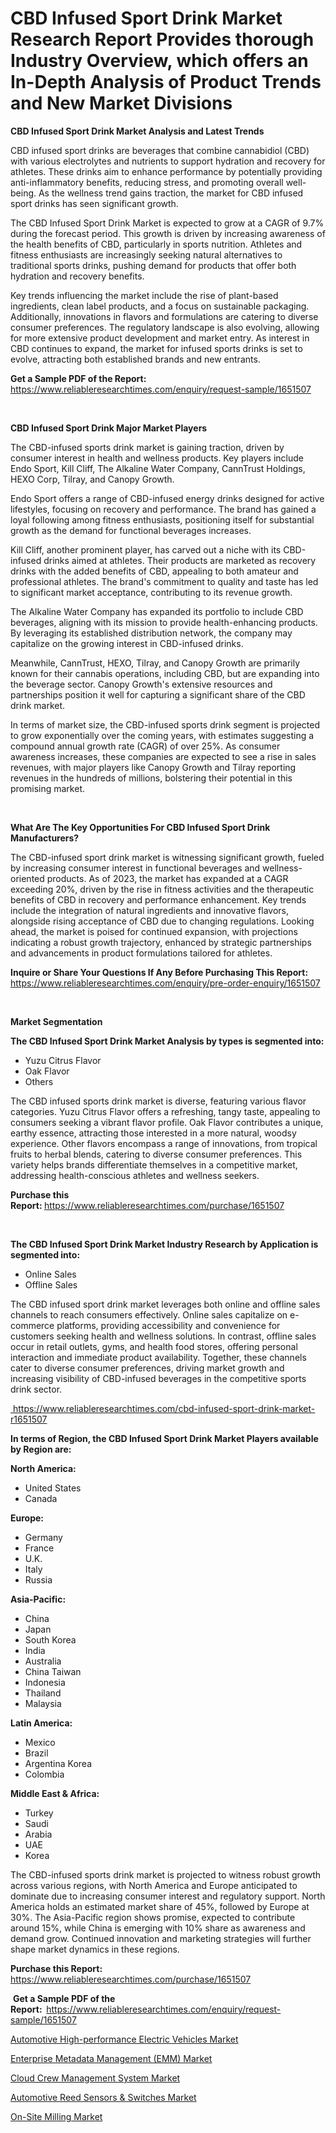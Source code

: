 <p><h1>CBD Infused Sport Drink Market Research Report Provides thorough Industry Overview, which offers an In-Depth Analysis of Product Trends and New Market Divisions</h1></p><p><strong>CBD Infused Sport Drink Market Analysis and Latest Trends</strong></p>
<p><p>CBD infused sport drinks are beverages that combine cannabidiol (CBD) with various electrolytes and nutrients to support hydration and recovery for athletes. These drinks aim to enhance performance by potentially providing anti-inflammatory benefits, reducing stress, and promoting overall well-being. As the wellness trend gains traction, the market for CBD infused sport drinks has seen significant growth.</p><p>The CBD Infused Sport Drink Market is expected to grow at a CAGR of 9.7% during the forecast period. This growth is driven by increasing awareness of the health benefits of CBD, particularly in sports nutrition. Athletes and fitness enthusiasts are increasingly seeking natural alternatives to traditional sports drinks, pushing demand for products that offer both hydration and recovery benefits. </p><p>Key trends influencing the market include the rise of plant-based ingredients, clean label products, and a focus on sustainable packaging. Additionally, innovations in flavors and formulations are catering to diverse consumer preferences. The regulatory landscape is also evolving, allowing for more extensive product development and market entry. As interest in CBD continues to expand, the market for infused sports drinks is set to evolve, attracting both established brands and new entrants.</p></p>
<p><strong>Get a Sample PDF of the Report:&nbsp;</strong> <a href="https://www.reliableresearchtimes.com/enquiry/request-sample/1651507?utm_campaign=1572&utm_medium=2&utm_source=Github&utm_content=ia&utm_term=12102024&utm_id=cbd-infused-sport-drink">https://www.reliableresearchtimes.com/enquiry/request-sample/1651507</a></p>
<p>&nbsp;</p>
<p><strong>CBD Infused Sport Drink Major Market Players</strong></p>
<p><p>The CBD-infused sports drink market is gaining traction, driven by consumer interest in health and wellness products. Key players include Endo Sport, Kill Cliff, The Alkaline Water Company, CannTrust Holdings, HEXO Corp, Tilray, and Canopy Growth.</p><p>Endo Sport offers a range of CBD-infused energy drinks designed for active lifestyles, focusing on recovery and performance. The brand has gained a loyal following among fitness enthusiasts, positioning itself for substantial growth as the demand for functional beverages increases.</p><p>Kill Cliff, another prominent player, has carved out a niche with its CBD-infused drinks aimed at athletes. Their products are marketed as recovery drinks with the added benefits of CBD, appealing to both amateur and professional athletes. The brand's commitment to quality and taste has led to significant market acceptance, contributing to its revenue growth.</p><p>The Alkaline Water Company has expanded its portfolio to include CBD beverages, aligning with its mission to provide health-enhancing products. By leveraging its established distribution network, the company may capitalize on the growing interest in CBD-infused drinks.</p><p>Meanwhile, CannTrust, HEXO, Tilray, and Canopy Growth are primarily known for their cannabis operations, including CBD, but are expanding into the beverage sector. Canopy Growth's extensive resources and partnerships position it well for capturing a significant share of the CBD drink market.</p><p>In terms of market size, the CBD-infused sports drink segment is projected to grow exponentially over the coming years, with estimates suggesting a compound annual growth rate (CAGR) of over 25%. As consumer awareness increases, these companies are expected to see a rise in sales revenues, with major players like Canopy Growth and Tilray reporting revenues in the hundreds of millions, bolstering their potential in this promising market.</p></p>
<p>&nbsp;</p>
<p><strong>What Are The Key Opportunities For CBD Infused Sport Drink Manufacturers?</strong></p>
<p><p>The CBD-infused sport drink market is witnessing significant growth, fueled by increasing consumer interest in functional beverages and wellness-oriented products. As of 2023, the market has expanded at a CAGR exceeding 20%, driven by the rise in fitness activities and the therapeutic benefits of CBD in recovery and performance enhancement. Key trends include the integration of natural ingredients and innovative flavors, alongside rising acceptance of CBD due to changing regulations. Looking ahead, the market is poised for continued expansion, with projections indicating a robust growth trajectory, enhanced by strategic partnerships and advancements in product formulations tailored for athletes.</p></p>
<p><strong>Inquire or Share Your Questions If Any Before Purchasing This Report:</strong> <a href="https://www.reliableresearchtimes.com/enquiry/pre-order-enquiry/1651507?utm_campaign=1572&utm_medium=2&utm_source=Github&utm_content=ia&utm_term=12102024&utm_id=cbd-infused-sport-drink">https://www.reliableresearchtimes.com/enquiry/pre-order-enquiry/1651507</a></p>
<p>&nbsp;</p>
<p><strong>Market Segmentation</strong></p>
<p><strong>The CBD Infused Sport Drink Market Analysis by types is segmented into:</strong></p>
<p><ul><li>Yuzu Citrus Flavor</li><li>Oak Flavor</li><li>Others</li></ul></p>
<p><p>The CBD infused sports drink market is diverse, featuring various flavor categories. Yuzu Citrus Flavor offers a refreshing, tangy taste, appealing to consumers seeking a vibrant flavor profile. Oak Flavor contributes a unique, earthy essence, attracting those interested in a more natural, woodsy experience. Other flavors encompass a range of innovations, from tropical fruits to herbal blends, catering to diverse consumer preferences. This variety helps brands differentiate themselves in a competitive market, addressing health-conscious athletes and wellness seekers.</p></p>
<p><strong>Purchase this Report:&nbsp;</strong><a href="https://www.reliableresearchtimes.com/purchase/1651507?utm_campaign=1572&utm_medium=2&utm_source=Github&utm_content=ia&utm_term=12102024&utm_id=cbd-infused-sport-drink">https://www.reliableresearchtimes.com/purchase/1651507</a></p>
<p>&nbsp;</p>
<p><strong>The CBD Infused Sport Drink Market Industry Research by Application is segmented into:</strong></p>
<p><ul><li>Online Sales</li><li>Offline Sales</li></ul></p>
<p><p>The CBD infused sport drink market leverages both online and offline sales channels to reach consumers effectively. Online sales capitalize on e-commerce platforms, providing accessibility and convenience for customers seeking health and wellness solutions. In contrast, offline sales occur in retail outlets, gyms, and health food stores, offering personal interaction and immediate product availability. Together, these channels cater to diverse consumer preferences, driving market growth and increasing visibility of CBD-infused beverages in the competitive sports drink sector.</p></p>
<p><a href="https://www.reliableresearchtimes.com/cbd-infused-sport-drink-market-r1651507?utm_campaign=1572&utm_medium=2&utm_source=Github&utm_content=ia&utm_term=12102024&utm_id=cbd-infused-sport-drink">&nbsp;https://www.reliableresearchtimes.com/cbd-infused-sport-drink-market-r1651507</a></p>
<p><strong>In terms of Region, the CBD Infused Sport Drink Market Players available by Region are:</strong></p>
<p>
    <p> <strong> North America: </strong>
        <ul>
            <li>United States</li>
            <li>Canada</li>
        </ul>
        </p> 
    <p> <strong> Europe: </strong>
        <ul>
            <li>Germany</li>
            <li>France</li>
            <li>U.K.</li>
            <li>Italy</li>
            <li>Russia</li>
        </ul>
        </p> 
    <p> <strong> Asia-Pacific: </strong>
        <ul>
            <li>China</li>
            <li>Japan</li>
            <li>South Korea</li>
            <li>India</li>
            <li>Australia</li>
            <li>China Taiwan</li>
            <li>Indonesia</li>
            <li>Thailand</li>
            <li>Malaysia</li>
        </ul>
        </p> 
    <p> <strong> Latin America: </strong>
        <ul>
            <li>Mexico</li>
            <li>Brazil</li>
            <li>Argentina Korea</li>
            <li>Colombia</li>
        </ul>
        </p> 
    <p> <strong> Middle East & Africa: </strong>
        <ul>
            <li>Turkey</li>
            <li>Saudi</li>
            <li>Arabia</li>
            <li>UAE</li>
            <li>Korea</li>
        </ul>
    </p>
    </p>
<p><p>The CBD-infused sports drink market is projected to witness robust growth across various regions, with North America and Europe anticipated to dominate due to increasing consumer interest and regulatory support. North America holds an estimated market share of 45%, followed by Europe at 30%. The Asia-Pacific region shows promise, expected to contribute around 15%, while China is emerging with 10% share as awareness and demand grow. Continued innovation and marketing strategies will further shape market dynamics in these regions.</p></p>
<p><strong>Purchase this Report: </strong><a href="https://www.reliableresearchtimes.com/purchase/1651507?utm_campaign=1572&utm_medium=2&utm_source=Github&utm_content=ia&utm_term=12102024&utm_id=cbd-infused-sport-drink">https://www.reliableresearchtimes.com/purchase/1651507</a></p>
<p>&nbsp;<strong>Get a Sample PDF of the Report:&nbsp;&nbsp;</strong><a href="https://www.reliableresearchtimes.com/enquiry/request-sample/1651507?utm_campaign=1572&utm_medium=2&utm_source=Github&utm_content=ia&utm_term=12102024&utm_id=cbd-infused-sport-drink">https://www.reliableresearchtimes.com/enquiry/request-sample/1651507</a></p>
<p><strong></strong></p>
<p><p><a href="https://github.com/radmanjxendrisczn/Market-Research-Report-List-1/blob/main/automotive-high-performance-electric-vehicles-market.md?utm_campaign=1572&utm_medium=2&utm_source=Github&utm_content=ia&utm_term=12102024&utm_id=cbd-infused-sport-drink">Automotive High-performance Electric Vehicles Market</a></p><p><a href="https://www.linkedin.com/pulse/enterprise-metadata-management-emm-market-trends-focusing-insight-l6vle?utm_campaign=1572&utm_medium=2&utm_source=Github&utm_content=ia&utm_term=12102024&utm_id=cbd-infused-sport-drink">Enterprise Metadata Management (EMM) Market</a></p><p><a href="https://www.linkedin.com/pulse/in-depth-analysis-global-cloud-crew-management-system-market-hjvge?utm_campaign=1572&utm_medium=2&utm_source=Github&utm_content=ia&utm_term=12102024&utm_id=cbd-infused-sport-drink">Cloud Crew Management System Market</a></p><p><a href="https://github.com/RickHolmes3/Market-Research-Report-List-6/blob/main/automotive-reed-sensors-switches-market.md?utm_campaign=1572&utm_medium=2&utm_source=Github&utm_content=ia&utm_term=12102024&utm_id=cbd-infused-sport-drink">Automotive Reed Sensors & Switches Market</a></p><p><a href="https://www.linkedin.com/pulse/market-dynamics-future-trends-global-on-site-milling-sector-bghyf?utm_campaign=1572&utm_medium=2&utm_source=Github&utm_content=ia&utm_term=12102024&utm_id=cbd-infused-sport-drink">On-Site Milling Market</a></p></p>